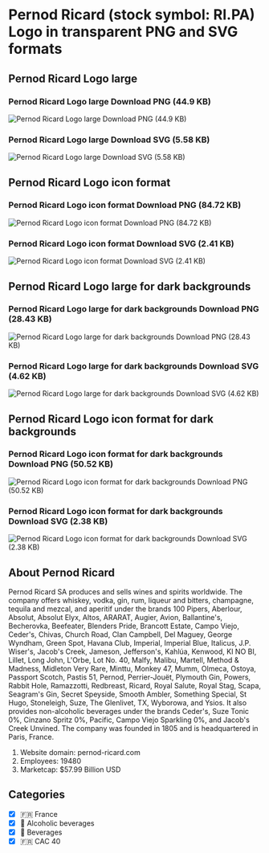 # Pernod Ricard (stock symbol: RI.PA) Logo in transparent PNG and SVG formats

## Pernod Ricard Logo large

### Pernod Ricard Logo large Download PNG (44.9 KB)

![Pernod Ricard Logo large Download PNG (44.9 KB)](/img/orig/RI.PA_BIG-f0f65fb8.png)

### Pernod Ricard Logo large Download SVG (5.58 KB)

![Pernod Ricard Logo large Download SVG (5.58 KB)](/img/orig/RI.PA_BIG-b38b62c4.svg)

## Pernod Ricard Logo icon format

### Pernod Ricard Logo icon format Download PNG (84.72 KB)

![Pernod Ricard Logo icon format Download PNG (84.72 KB)](/img/orig/RI.PA-3b20f153.png)

### Pernod Ricard Logo icon format Download SVG (2.41 KB)

![Pernod Ricard Logo icon format Download SVG (2.41 KB)](/img/orig/RI.PA-7b3e6427.svg)

## Pernod Ricard Logo large for dark backgrounds

### Pernod Ricard Logo large for dark backgrounds Download PNG (28.43 KB)

![Pernod Ricard Logo large for dark backgrounds Download PNG (28.43 KB)](/img/orig/RI.PA_BIG.D-6690880b.png)

### Pernod Ricard Logo large for dark backgrounds Download SVG (4.62 KB)

![Pernod Ricard Logo large for dark backgrounds Download SVG (4.62 KB)](/img/orig/RI.PA_BIG.D-374415ee.svg)

## Pernod Ricard Logo icon format for dark backgrounds

### Pernod Ricard Logo icon format for dark backgrounds Download PNG (50.52 KB)

![Pernod Ricard Logo icon format for dark backgrounds Download PNG (50.52 KB)](/img/orig/RI.PA.D-a3f9aeb9.png)

### Pernod Ricard Logo icon format for dark backgrounds Download SVG (2.38 KB)

![Pernod Ricard Logo icon format for dark backgrounds Download SVG (2.38 KB)](/img/orig/RI.PA.D-c94ebc1f.svg)

## About Pernod Ricard

Pernod Ricard SA produces and sells wines and spirits worldwide. The company offers whiskey, vodka, gin, rum, liqueur and bitters, champagne, tequila and mezcal, and aperitif under the brands 100 Pipers, Aberlour, Absolut, Absolut Elyx, Altos, ARARAT, Augier, Avion, Ballantine's, Becherovka, Beefeater, Blenders Pride, Brancott Estate, Campo Viejo, Ceder's, Chivas, Church Road, Clan Campbell, Del Maguey, George Wyndham, Green Spot, Havana Club, Imperial, Imperial Blue, Italicus, J.P. Wiser's, Jacob's Creek, Jameson, Jefferson's, Kahlúa, Kenwood, KI NO BI, Lillet, Long John, L'Orbe, Lot No. 40, Malfy, Malibu, Martell, Method & Madness, Midleton Very Rare, Minttu, Monkey 47, Mumm, Olmeca, Ostoya, Passport Scotch, Pastis 51, Pernod, Perrier-Jouët, Plymouth Gin, Powers, Rabbit Hole, Ramazzotti, Redbreast, Ricard, Royal Salute, Royal Stag, Scapa, Seagram's Gin, Secret Speyside, Smooth Ambler, Something Special, St Hugo, Stoneleigh, Suze, The Glenlivet, TX, Wyborowa, and Ysios. It also provides non-alcoholic beverages under the brands Ceder's, Suze Tonic 0%, Cinzano Spritz 0%, Pacific, Campo Viejo Sparkling 0%, and Jacob's Creek Unvined. The company was founded in 1805 and is headquartered in Paris, France.

1. Website domain: pernod-ricard.com
2. Employees: 19480
3. Marketcap: $57.99 Billion USD


## Categories
- [x] 🇫🇷 France
- [x] 🍷 Alcoholic beverages
- [x] 🥤 Beverages
- [x] 🇫🇷 CAC 40
